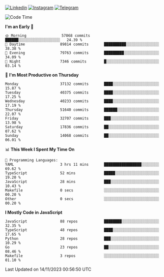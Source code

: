 [![Linkedin](https://img.shields.io/badge/-Archie-blue?style=flat-square&labelColor=gray&logo=Linkedin&logoColor=white&link=https://www.linkedin.com/in/archisdi)](https://www.linkedin.com/in/archisdi)
[![Instagram](https://img.shields.io/badge/-@archisdi-orange?style=flat-square&labelColor=gray&logo=Instagram&logoColor=white&link=https://www.instagram.com/archisdi)](https://www.instagram.com/archisdi)
[![Telegram](https://img.shields.io/badge/-aai-informational?style=flat-square&labelColor=gray&logo=telegram&logoColor=white&link=https://t.me/archisdi)](https://t.me/archisdi)

<!--START_SECTION:waka-->
![Code Time](http://img.shields.io/badge/Code%20Time-2%2C459%20hrs%2038%20mins-blue)

**I'm an Early 🐤** 

```text
🌞 Morning                57068 commits       ██████░░░░░░░░░░░░░░░░░░░   24.39 % 
🌆 Daytime                89814 commits       ██████████░░░░░░░░░░░░░░░   38.38 % 
🌃 Evening                79763 commits       █████████░░░░░░░░░░░░░░░░   34.09 % 
🌙 Night                  7346 commits        █░░░░░░░░░░░░░░░░░░░░░░░░   03.14 % 
```
📅 **I'm Most Productive on Thursday** 

```text
Monday                   37132 commits       ████░░░░░░░░░░░░░░░░░░░░░   15.87 % 
Tuesday                  40375 commits       ████░░░░░░░░░░░░░░░░░░░░░   17.25 % 
Wednesday                40233 commits       ████░░░░░░░░░░░░░░░░░░░░░   17.19 % 
Thursday                 51640 commits       ██████░░░░░░░░░░░░░░░░░░░   22.07 % 
Friday                   32707 commits       ███░░░░░░░░░░░░░░░░░░░░░░   13.98 % 
Saturday                 17836 commits       ██░░░░░░░░░░░░░░░░░░░░░░░   07.62 % 
Sunday                   14068 commits       ██░░░░░░░░░░░░░░░░░░░░░░░   06.01 % 
```


📊 **This Week I Spent My Time On** 

```text
💬 Programming Languages: 
YAML                     3 hrs 11 mins       █████████████████░░░░░░░░   69.62 % 
TypeScript               52 mins             █████░░░░░░░░░░░░░░░░░░░░   19.20 % 
JavaScript               28 mins             ███░░░░░░░░░░░░░░░░░░░░░░   10.43 % 
Makefile                 0 secs              ░░░░░░░░░░░░░░░░░░░░░░░░░   00.20 % 
Other                    0 secs              ░░░░░░░░░░░░░░░░░░░░░░░░░   00.20 % 
```

**I Mostly Code in JavaScript** 

```text
JavaScript               88 repos            ████████░░░░░░░░░░░░░░░░░   32.35 % 
TypeScript               48 repos            ████░░░░░░░░░░░░░░░░░░░░░   17.65 % 
Python                   28 repos            ███░░░░░░░░░░░░░░░░░░░░░░   10.29 % 
Go                       23 repos            ██░░░░░░░░░░░░░░░░░░░░░░░   08.46 % 
Makefile                 3 repos             ░░░░░░░░░░░░░░░░░░░░░░░░░   01.10 % 
```




 Last Updated on 14/11/2023 00:56:50 UTC
<!--END_SECTION:waka-->